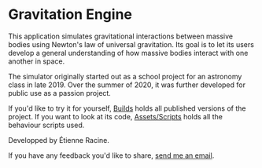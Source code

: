 # Gravitation Engine

This application simulates gravitational interactions between massive bodies using Newton's law of universal gravitation.
Its goal is to let its users develop a general understanding of how massive bodies interact with one another in space.

The simulator originally started out as a school project for an astronomy class in late 2019.
Over the summer of 2020, it was further developed for public use as a passion project.

If you'd like to try it for yourself, [Builds](https://github.com/Atienn/Personal-Projects/tree/main/Gravitation%20Engine/Builds) holds all published versions of the project. If you want to look at its code, [Assets/Scripts](https://github.com/Atienn/Personal-Projects/tree/main/Gravitation%20Engine/Assets/Scripts) holds all the behaviour scripts used.


Developped by Étienne Racine.

If you have any feedback you'd like to share, [send me an email](mailto:e_acine@live.concorida.ca).
